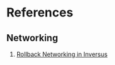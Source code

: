 # References

## Networking

1. [Rollback Networking in Inversus](https://blog.hypersect.com/rollback-networking-in-inversus/)
